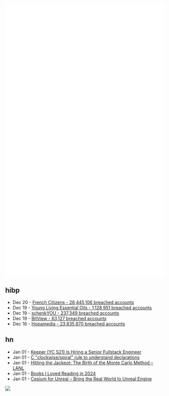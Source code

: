 ![Metrics](https://raw.githubusercontent.com/phixion/phixion/master/metrics.svg)

## hibp

<!--
for https://github.com/phixion/phixion/blob/main/.github/workflows/feeds.yml
-->
<!--START_SECTION:haveibeenpwnd-->
- Dec 20 - [French Citizens - 28,445,106 breached accounts](https://haveibeenpwned.com/PwnedWebsites#FrenchCitizens)
- Dec 19 - [Young Living Essential Oils - 1,128,951 breached accounts](https://haveibeenpwned.com/PwnedWebsites#YoungLivingEssentialOils)
- Dec 19 - [schenkYOU - 237,349 breached accounts](https://haveibeenpwned.com/PwnedWebsites#schenkYOU)
- Dec 19 - [BitView - 63,127 breached accounts](https://haveibeenpwned.com/PwnedWebsites#BitView)
- Dec 16 - [Hopamedia - 23,835,870 breached accounts](https://haveibeenpwned.com/PwnedWebsites#Hopamedia)
<!--END_SECTION:haveibeenpwnd-->

## hn

<!--
for https://github.com/phixion/phixion/blob/main/.github/workflows/feeds.yml
-->
<!--START_SECTION:hn-->
- Jan 01 - [Keeper (YC S21) Is Hiring a Senior Fullstack Engineer](https://www.ycombinator.com/companies/keeper/jobs/fLwv59z-senior-fullstack-engineer)
- Jan 01 - [C "clockwise/spiral" rule to understand declarations](https://c-faq.com/decl/spiral.anderson.html)
- Jan 01 - [Hitting the Jackpot: The Birth of the Monte Carlo Method – LANL](https://www.lanl.gov/media/publications/actinide-research-quarterly/first-quarter-2023/hitting-the-jackpot-the-birth-of-the-monte-carlo-method)
- Jan 01 - [Books I Loved Reading in 2024](https://thoughts.wyounas.com/p/books-i-enjoyed-most-in-2024)
- Jan 01 - [Cesium for Unreal – Bring the Real World to Unreal Engine](https://cesium.com/platform/cesium-for-unreal/)
<!--END_SECTION:hn-->

<!--
for https://yhype.me
-->
![](https://hit.yhype.me/github/profile?user_id=13013670)

